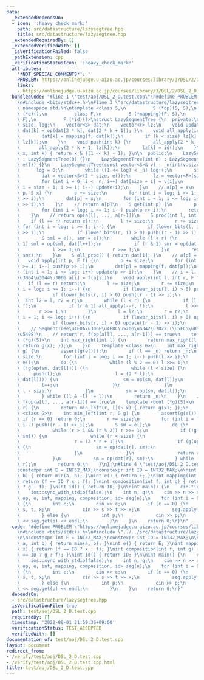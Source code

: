 ```yaml
---
data:
  _extendedDependsOn:
  - icon: ':heavy_check_mark:'
    path: src/datastructure/lazysegtree.hpp
    title: src/datastructure/lazysegtree.hpp
  _extendedRequiredBy: []
  _extendedVerifiedWith: []
  _isVerificationFailed: false
  _pathExtension: cpp
  _verificationStatusIcon: ':heavy_check_mark:'
  attributes:
    '*NOT_SPECIAL_COMMENTS*': ''
    PROBLEM: https://onlinejudge.u-aizu.ac.jp/courses/library/3/DSL/2/DSL_2_D
    links:
    - https://onlinejudge.u-aizu.ac.jp/courses/library/3/DSL/2/DSL_2_D
  bundledCode: "#line 1 \"test/aoj/DSL_2_D.test.cpp\"\n#define PROBLEM \"https://onlinejudge.u-aizu.ac.jp/courses/library/3/DSL/2/DSL_2_D\"\
    \n#include <bits/stdc++.h>\n#line 3 \"src/datastructure/lazysegtree.hpp\"\nusing\
    \ namespace std;\n\ntemplate <class S,\n          S (*op)(S, S),\n          S\
    \ (*e)(),\n          class F,\n          S (*mapping)(F, S),\n          F (*composition)(F,\
    \ F),\n          F (*id)()>\nstruct LazySegmentTree {\n  private:\n    int _n,\
    \ size, log;\n    vector<S> dat;\n    vector<F> lz;\n    void update(int k) {\
    \ dat[k] = op(dat[2 * k], dat[2 * k + 1]); }\n    void all_apply(int k, F f) {\n\
    \        dat[k] = mapping(f, dat[k]);\n        if (k < size) lz[k] = composition(f,\
    \ lz[k]);\n    }\n    void push(int k) {\n        all_apply(2 * k, lz[k]);\n \
    \       all_apply(2 * k + 1, lz[k]);\n        lz[k] = id();\n    }\n    int lower_bits(int\
    \ x, int k) { return x & ((1 << k) - 1); }\n\n  public:\n    LazySegmentTree()\
    \ : LazySegmentTree(0) {}\n    LazySegmentTree(int n) : LazySegmentTree(vector<S>(n,\
    \ e())) {}\n    LazySegmentTree(const vector<S>& v) : _n(int(v.size())) {\n  \
    \      log = 0;\n        while ((1 << log) < _n) log++;\n        size = 1 << log;\n\
    \        dat = vector<S>(2 * size, e());\n        lz = vector<F>(size, id());\n\
    \        for (int i = 0; i < _n; i++) dat[size + i] = v[i];\n        for (int\
    \ i = size - 1; i >= 1; i--) update(i);\n    }\n    // a[p] = x\n    void set(int\
    \ p, S x) {\n        p += size;\n        for (int i = log; i >= 1; i--) push(p\
    \ >> i);\n        dat[p] = x;\n        for (int i = 1; i <= log; i++) update(p\
    \ >> i);\n    }\n    // return a[p]\n    S get(int p) {\n        p += size;\n\
    \        for (int i = log; i >= 1; i--) push(p >> i);\n        return dat[p];\n\
    \    }\n    // return op(a[l], ..., a[r-1])\n    S prod(int l, int r) {\n    \
    \    if (l == r) return e();\n        l += size;\n        r += size;\n       \
    \ for (int i = log; i >= 1; i--) {\n            if (lower_bits(l, i) > 0) push(l\
    \ >> i);\n            if (lower_bits(r, i) > 0) push((r - 1) >> i);\n        }\n\
    \        S sml = e(), smr = e();\n        while (l < r) {\n            if (l &\
    \ 1) sml = op(sml, dat[l++]);\n            if (r & 1) smr = op(dat[--r], smr);\n\
    \            l >>= 1;\n            r >>= 1;\n        }\n        return op(sml,\
    \ smr);\n    }\n    S all_prod() { return dat[1]; }\n    // a[p] = f(a[p])\n \
    \   void apply(int p, F f) {\n        p += size;\n        for (int i = log; i\
    \ >= 1; i--) push(p >> i);\n        dat[p] = mapping(f, dat[p]);\n        for\
    \ (int i = 1; i <= log; i++) update(p >> i);\n    }\n    // i = l...r-1 \u306B\
    \u3064\u3044\u3066 a[i] = f(a[i])\n    void apply(int l, int r, F f) {\n     \
    \   if (l == r) return;\n        l += size;\n        r += size;\n        for (int\
    \ i = log; i >= 1; i--) {\n            if (lower_bits(l, i) > 0) push(l >> i);\n\
    \            if (lower_bits(r, i) > 0) push((r - 1) >> i);\n        }\n      \
    \  int l2 = l, r2 = r;\n        while (l < r) {\n            if (l & 1) all_apply(l++,\
    \ f);\n            if (r & 1) all_apply(--r, f);\n            l >>= 1;\n     \
    \       r >>= 1;\n        }\n        l = l2;\n        r = r2;\n        for (int\
    \ i = 1; i <= log; i++) {\n            if (lower_bits(l, i) > 0) update(l >> i);\n\
    \            if (lower_bits(r, i) > 0) update((r - 1) >> i);\n        }\n    }\n\
    \    // SegmentTree\u4E0A\u306E\u4E8C\u5206\u63A2\u7D22 (\u5FC5\u8981\u306A\u5834\
    \u5408)\n    // return r, f(op(a[l], ..., a[r-1])) == true\n    template <bool\
    \ (*g)(S)>\n    int max_right(int l) {\n        return max_right(l, [](S x) {\
    \ return g(x); });\n    }\n    template <class G>\n    int max_right(int l, G\
    \ g) {\n        assert(g(e()));\n        if (l == _n) return _n;\n        l +=\
    \ size;\n        for (int i = log; i >= 1; i--) push(l >> i);\n        S sm =\
    \ e();\n        do {\n            while (l % 2 == 0) l >>= 1;\n            if\
    \ (!g(op(sm, dat[l]))) {\n                while (l < size) {\n               \
    \     push(l);\n                    l = (2 * l);\n                    if (g(op(sm,\
    \ dat[l]))) {\n                        sm = op(sm, dat[l]);\n                \
    \        l++;\n                    }\n                }\n                return\
    \ l - size;\n            }\n            sm = op(sm, dat[l]);\n            l++;\n\
    \        } while ((l & -l) != l);\n        return _n;\n    }\n    // return l,\
    \ f(op(a[l], ..., a[r-1])) == true\n    template <bool (*g)(S)>\n    int min_left(int\
    \ r) {\n        return min_left(r, [](S x) { return g(x); });\n    }\n    template\
    \ <class G>\n    int min_left(int r, G g) {\n        assert(g(e()));\n       \
    \ if (r == 0) return 0;\n        r += size;\n        for (int i = log; i >= 1;\
    \ i--) push((r - 1) >> i);\n        S sm = e();\n        do {\n            r--;\n\
    \            while (r > 1 && (r % 2)) r >>= 1;\n            if (!g(op(dat[r],\
    \ sm))) {\n                while (r < size) {\n                    push(r);\n\
    \                    r = (2 * r + 1);\n                    if (g(op(dat[r], sm)))\
    \ {\n                        sm = op(dat[r], sm);\n                        r--;\n\
    \                    }\n                }\n                return r + 1 - size;\n\
    \            }\n            sm = op(dat[r], sm);\n        } while ((r & -r) !=\
    \ r);\n        return 0;\n    }\n};\n#line 4 \"test/aoj/DSL_2_D.test.cpp\"\n\n\
    constexpr int E = INT32_MAX;\nconstexpr int ID = INT32_MAX;\n\nint op(int a, int\
    \ b) { return min(a, b); }\nint e() { return E; }\nint mapping(int f, int x) {\
    \ return (f == ID ? x : f); }\nint composition(int f, int g) { return (f == ID\
    \ ? g : f); }\nint id() { return ID; }\n\nint main() {\n    cin.tie(nullptr);\n\
    \    ios::sync_with_stdio(false);\n    int n, q;\n    cin >> n >> q;\n    LazySegmentTree<int,\
    \ op, e, int, mapping, composition, id> seg(n);\n    for (int i = 0; i < q; i++)\
    \ {\n        int c;\n        cin >> c;\n        if (c == 0) {\n            int\
    \ s, t, x;\n            cin >> s >> t >> x;\n            seg.apply(s, t + 1, x);\n\
    \        } else {\n            int p;\n            cin >> p;\n            cout\
    \ << seg.get(p) << endl;\n        }\n    }\n    return 0;\n}\n"
  code: "#define PROBLEM \"https://onlinejudge.u-aizu.ac.jp/courses/library/3/DSL/2/DSL_2_D\"\
    \n#include <bits/stdc++.h>\n#include \"../../src/datastructure/lazysegtree.hpp\"\
    \n\nconstexpr int E = INT32_MAX;\nconstexpr int ID = INT32_MAX;\n\nint op(int\
    \ a, int b) { return min(a, b); }\nint e() { return E; }\nint mapping(int f, int\
    \ x) { return (f == ID ? x : f); }\nint composition(int f, int g) { return (f\
    \ == ID ? g : f); }\nint id() { return ID; }\n\nint main() {\n    cin.tie(nullptr);\n\
    \    ios::sync_with_stdio(false);\n    int n, q;\n    cin >> n >> q;\n    LazySegmentTree<int,\
    \ op, e, int, mapping, composition, id> seg(n);\n    for (int i = 0; i < q; i++)\
    \ {\n        int c;\n        cin >> c;\n        if (c == 0) {\n            int\
    \ s, t, x;\n            cin >> s >> t >> x;\n            seg.apply(s, t + 1, x);\n\
    \        } else {\n            int p;\n            cin >> p;\n            cout\
    \ << seg.get(p) << endl;\n        }\n    }\n    return 0;\n}"
  dependsOn:
  - src/datastructure/lazysegtree.hpp
  isVerificationFile: true
  path: test/aoj/DSL_2_D.test.cpp
  requiredBy: []
  timestamp: '2022-09-01 21:59:36+09:00'
  verificationStatus: TEST_ACCEPTED
  verifiedWith: []
documentation_of: test/aoj/DSL_2_D.test.cpp
layout: document
redirect_from:
- /verify/test/aoj/DSL_2_D.test.cpp
- /verify/test/aoj/DSL_2_D.test.cpp.html
title: test/aoj/DSL_2_D.test.cpp
---
```

